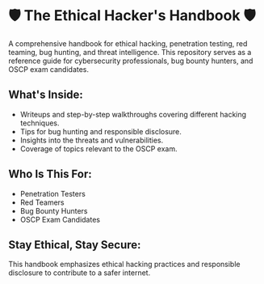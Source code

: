 # 🛡️ The Ethical Hacker's Handbook 🛡️

A comprehensive handbook for ethical hacking, penetration testing, red teaming, bug hunting, and threat intelligence. This repository serves as a reference guide for cybersecurity professionals, bug bounty hunters, and OSCP exam candidates.

## What's Inside:

- Writeups and step-by-step walkthroughs covering different hacking techniques.
- Tips for bug hunting and responsible disclosure.
- Insights into the threats and vulnerabilities.
- Coverage of topics relevant to the OSCP exam.

## Who Is This For:

- Penetration Testers
- Red Teamers
- Bug Bounty Hunters
- OSCP Exam Candidates

## Stay Ethical, Stay Secure:

This handbook emphasizes ethical hacking practices and responsible disclosure to contribute to a safer internet.
